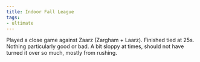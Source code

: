```yaml
---
title: Indoor Fall League
tags:
- ultimate
---
```


Played a close game against Zaarz (Zargham + Laarz). Finished tied at 25s. Nothing particularly good or bad. A bit sloppy at times, should not have turned it over so much, mostly from rushing.
